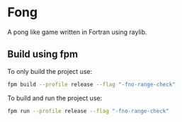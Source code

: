 # Fong
A pong like game written in Fortran using raylib.

## Build using fpm
To only build the project use:
```bash
fpm build --profile release --flag "-fno-range-check"
```
To build and run the project use:
```bash
fpm run --profile release --flag "-fno-range-check"
```

